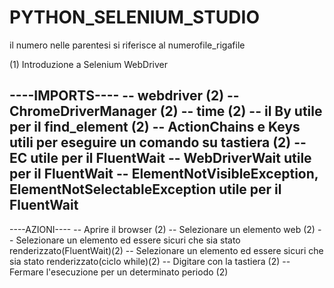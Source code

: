 # PYTHON_SELENIUM_STUDIO
il numero nelle parentesi si riferisce al numerofile_rigafile

(1) Introduzione a Selenium WebDriver

----IMPORTS----
-- webdriver (2)
-- ChromeDriverManager (2)
-- time (2)
-- il By utile per il find_element (2)
-- ActionChains e Keys utili per eseguire un comando su tastiera (2)
-- EC utile per il FluentWait
-- WebDriverWait utile per il FluentWait
-- ElementNotVisibleException, ElementNotSelectableException utile per il FluentWait
-- 

----AZIONI----
-- Aprire il browser (2)
-- Selezionare un elemento web (2)
-- Selezionare un elemento ed essere sicuri che sia stato renderizzato(FluentWait)(2)
-- Selezionare un elemento ed essere sicuri che sia stato renderizzato(ciclo while)(2)
-- Digitare con la tastiera (2)
-- Fermare l'esecuzione per un determinato periodo (2)
